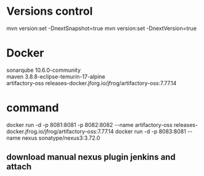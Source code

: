 # Versions control
mvn version:set -DnextSnapshot=true
mvn version:set -DnextVersion=true

# Docker
sonarqube      10.6.0-community                  
maven          3.8.8-eclipse-temurin-17-alpine   
artifactory-oss releases-docker.jforg.io/jfrog/artifactory-oss:7.77.14

# command
docker run -d -p 8081:8081 -p 8082:8082 --name artifactory-oss releases-docker.jfrog.io/jfrog/artifactory-oss:7.77.14
docker run -d -p 8083:8081 --name nexus sonatype/nexus3:3.72.0
## download manual nexus plugin jenkins and attach 